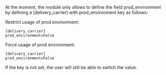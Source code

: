 At the moment, the module only allows to define the field
prod_environment by defining a \[delivery_carrier\] with
prod_environment key as follows:

Restrict usage of prod environment:

    [delivery_carrier]
    prod_environment=False

Force usage of prod environment:

    [delivery_carrier]
    prod_environment=False

If the key is not set, the user will still be able to switch the value.
